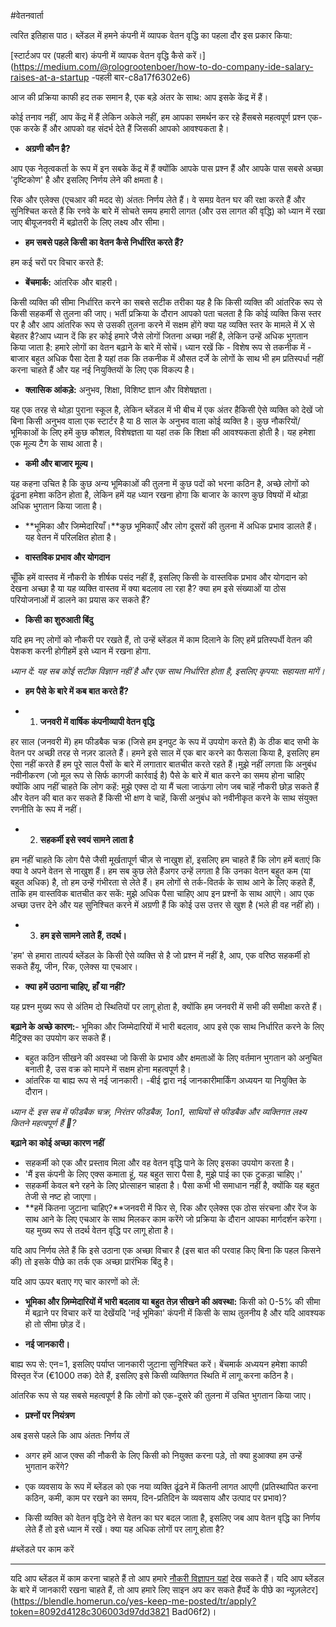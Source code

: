 #वेतनवार्ता

त्वरित इतिहास पाठ। ब्लेंडल में हमने कंपनी में व्यापक वेतन वृद्धि का पहला दौर इस प्रकार किया:

[स्टार्टअप पर (पहली बार) कंपनी में व्यापक वेतन वृद्धि कैसे करें।](https://medium.com/@rologrootenboer/how-to-do-company-ide-salary-raises-at-a-startup -पहली बार-c8a17f6302e6)

आज की प्रक्रिया काफी हद तक समान है, एक बड़े अंतर के साथ: आप इसके केंद्र में हैं।

कोई तनाव नहीं, आप केंद्र में हैं लेकिन अकेले नहीं, हम आपका समर्थन कर रहे हैंसबसे महत्वपूर्ण प्रश्न एक-एक करके हैं और आपको वह संदर्भ देते हैं जिसकी आपको आवश्यकता है।

- **अग्रणी कौन है?**

आप एक नेतृत्वकर्ता के रूप में इन सबके केंद्र में हैं क्योंकि आपके पास प्रश्न हैं और आपके पास सबसे अच्छा 'दृष्टिकोण' है और इसलिए निर्णय लेने की क्षमता है।

रिक और एलेक्स (एचआर की मदद से) अंततः निर्णय लेते हैं। वे समग्र वेतन घर की रक्षा करते हैं और सुनिश्चित करते हैं कि रनवे के बारे में सोचते समय हमारी लागत (और उस लागत की वृद्धि) को ध्यान में रखा जाए बीयूजनवरी में बढ़ोतरी के लिए लक्ष्य और सीमा।

- **हम सबसे पहले किसी का वेतन कैसे निर्धारित करते हैं?**

हम कई चरों पर विचार करते हैं:

- **बेंचमार्क:** आंतरिक और बाहरी।

किसी व्यक्ति की सीमा निर्धारित करने का सबसे सटीक तरीका यह है कि किसी व्यक्ति की आंतरिक रूप से किसी सहकर्मी से तुलना की जाए। भर्ती प्रक्रिया के दौरान आपको पता चलता है कि कोई व्यक्ति किस स्तर पर है और आप आंतरिक रूप से उसकी तुलना करने में सक्षम होंगे क्या यह व्यक्ति स्तर के मामले में X से बेहतर है?आप ध्यान दें कि हर कोई हमारे जैसे लोगों जितना अच्छा नहीं है, लेकिन उन्हें अधिक भुगतान किया जाता है: हमारे लोगों का वेतन बढ़ाने के बारे में सोचें। ध्यान रखें कि - विशेष रूप से तकनीक में - बाजार बहुत अधिक पैसा देता है यहां तक ​​कि तकनीक में औसत दर्जे के लोगों के साथ भी हम प्रतिस्पर्धा नहीं करना चाहते हैं और यह नई नियुक्तियों के लिए एक विकल्प है।

- **क्लासिक आंकड़े:** अनुभव, शिक्षा, विशिष्ट ज्ञान और विशेषज्ञता।

यह एक तरह से थोड़ा पुराना स्कूल है, लेकिन ब्लेंडल में भी बीच में एक अंतर हैकिसी ऐसे व्यक्ति को देखें जो बिना किसी अनुभव वाला एक स्टार्टर है या 8 साल के अनुभव वाला कोई व्यक्ति है। कुछ नौकरियों/भूमिकाओं के लिए हमें कुछ कौशल, विशेषज्ञता या यहां तक ​​कि शिक्षा की आवश्यकता होती है। यह हमेशा एक मूल्य टैग के साथ आता है।

- **कमी और बाजार मूल्य।**

यह कहना उचित है कि कुछ अन्य भूमिकाओं की तुलना में कुछ पदों को भरना कठिन है, अच्छे लोगों को ढूंढना हमेशा कठिन होता है, लेकिन हमें यह ध्यान रखना होगा कि बाजार के कारण कुछ विषयों में थोड़ा अधिक भुगतान किया जाता है।

- **भूमिका और जिम्मेदारियाँ।**कुछ भूमिकाएँ और लोग दूसरों की तुलना में अधिक प्रभाव डालते हैं। यह वेतन में परिलक्षित होता है।

- **वास्तविक प्रभाव और योगदान**

चूँकि हमें वास्तव में नौकरी के शीर्षक पसंद नहीं हैं, इसलिए किसी के वास्तविक प्रभाव और योगदान को देखना अच्छा है या यह व्यक्ति वास्तव में क्या बदलाव ला रहा है? क्या हम इसे संख्याओं या ठोस परियोजनाओं में डालने का प्रयास कर सकते हैं?

- **किसी का शुरुआती बिंदु**

यदि हम नए लोगों को नौकरी पर रखते हैं, तो उन्हें ब्लेंडल में काम दिलाने के लिए हमें प्रतिस्पर्धी वेतन की पेशकश करनी होगीहमें इसे ध्यान में रखना होगा.

*ध्यान दें: यह सब कोई सटीक विज्ञान नहीं है और एक साथ निर्धारित होता है, इसलिए कृपया: सहायता मांगें।*

- **हम पैसे के बारे में कब बात करते हैं?**

- 1. **जनवरी में वार्षिक कंपनीव्यापी वेतन वृद्धि**

हर साल (जनवरी में) हम फीडबैक चक्र (जिसे हम इनपुट के रूप में उपयोग करते हैं) के ठीक बाद सभी के वेतन पर अच्छी तरह से नज़र डालते हैं। हमने इसे साल में एक बार करने का फैसला किया है, इसलिए हम ऐसा नहीं करते हैं हम पूरे साल पैसों के बारे में लगातार बातचीत करते रहते हैं।मुझे नहीं लगता कि अनुबंध नवीनीकरण (जो मूल रूप से सिर्फ कागजी कार्रवाई है) पैसे के बारे में बात करने का समय होना चाहिए क्योंकि आप नहीं चाहते कि लोग कहें: मुझे एक्स दो या मैं चला जाऊंगा लोग जब चाहें नौकरी छोड़ सकते हैं और वेतन की बात कर सकते हैं किसी भी क्षण वे चाहें, किसी अनुबंध को नवीनीकृत करने के साथ संयुक्त रणनीति के रूप में नहीं।

- 2. **सहकर्मी इसे स्वयं सामने लाता है**

हम नहीं चाहते कि लोग पैसे जैसी मूर्खतापूर्ण चीज़ से नाखुश हों, इसलिए हम चाहते हैं कि लोग हमें बताएं कि क्या वे अपने वेतन से नाखुश हैं। हम सब कुछ लेते हैंअगर उन्हें लगता है कि उनका वेतन बहुत कम (या बहुत अधिक) है, तो हम उन्हें गंभीरता से लेते हैं। हम लोगों से तर्क-वितर्क के साथ आने के लिए कहते हैं, ताकि हम वास्तविक बातचीत कर सकें: मुझे अधिक पैसा चाहिए आप इन प्रश्नों के साथ आएंगे। आप एक अच्छा उत्तर देने और यह सुनिश्चित करने में अग्रणी हैं कि कोई उस उत्तर से खुश है (भले ही वह नहीं हो)।

- 3. **हम इसे सामने लाते हैं, तदर्थ।**

'हम' से हमारा तात्पर्य ब्लेंडल के किसी ऐसे व्यक्ति से है जो प्रश्न में नहीं है, आप, एक वरिष्ठ सहकर्मी हो सकते हैंयू, जीन, रिक, एलेक्स या एचआर।

- **क्या हमें उठाना चाहिए, हाँ या नहीं?**

यह प्रश्न मुख्य रूप से अंतिम दो स्थितियों पर लागू होता है, क्योंकि हम जनवरी में सभी की समीक्षा करते हैं।

**बढ़ाने के अच्छे कारण:**- भूमिका और जिम्मेदारियों में भारी बदलाव, आप इसे एक साथ निर्धारित करने के लिए मैट्रिक्स का उपयोग कर सकते हैं।
- बहुत कठिन सीखने की अवस्था जो किसी के प्रभाव और क्षमताओं के लिए वर्तमान भुगतान को अनुचित बनाती है, उस वक्र को मापने में सक्षम होना महत्वपूर्ण है।
- आंतरिक या बाह्य रूप से नई जानकारी।
-बीई द्वारा नई जानकारीमार्किंग अध्ययन या नियुक्ति के दौरान।

*ध्यान दें: इस सब में फीडबैक चक्र, निरंतर फीडबैक, 1on1, साथियों से फीडबैक और व्यक्तिगत लक्ष्य कितने महत्वपूर्ण हैं 🙂?*

**बढ़ाने का कोई अच्छा कारण नहीं**

- सहकर्मी को एक और प्रस्ताव मिला और वह वेतन वृद्धि पाने के लिए इसका उपयोग करता है।
- 'मैं इस कंपनी के लिए एक्स कमाता हूं, यह बहुत सारा पैसा है, मुझे पाई का एक टुकड़ा चाहिए।'
- सहकर्मी केवल बने रहने के लिए प्रोत्साहन चाहता है। पैसा कभी भी समाधान नहीं है, क्योंकि यह बहुत तेजी से नष्ट हो जाएगा।
- **हमें कितना जुटाना चाहिए?**जनवरी में फिर से, रिक और एलेक्स एक ठोस संरचना और रेंज के साथ आने के लिए एचआर के साथ मिलकर काम करेंगे जो प्रक्रिया के दौरान आपका मार्गदर्शन करेगा। यह मुख्य रूप से तदर्थ वेतन वृद्धि पर लागू होता है।

यदि आप निर्णय लेते हैं कि इसे उठाना एक अच्छा विचार है (इस बात की परवाह किए बिना कि पहल किसने की) तो इसके पीछे का तर्क एक अच्छा प्रारंभिक बिंदु है।

यदि आप ऊपर बताए गए चार कारणों को लें:

- **भूमिका और ज़िम्मेदारियों में भारी बदलाव या बहुत तेज़ सीखने की अवस्था:** किसी को 0-5% की सीमा में बढ़ाने पर विचार करें या देखेंयदि 'नई भूमिका' कंपनी में किसी के साथ तुलनीय है और यदि आवश्यक हो तो सीमा छोड़ दें।

- **नई जानकारी।**

बाह्य रूप से: एन=1, इसलिए पर्याप्त जानकारी जुटाना सुनिश्चित करें। बेंचमार्क अध्ययन हमेशा काफी विस्तृत रेंज (€1000 तक) देते हैं, इसलिए इसे किसी व्यक्तिगत स्थिति में लागू करना कठिन है।

आंतरिक रूप से यह सबसे महत्वपूर्ण है कि लोगों को एक-दूसरे की तुलना में उचित भुगतान किया जाए।

- **प्रश्नों पर नियंत्रण**

अब इससे पहले कि आप अंततः निर्णय लें

- अगर हमें आज एक्स की नौकरी के लिए किसी को नियुक्त करना पड़े, तो क्या हुआक्या हम उन्हें भुगतान करेंगे?

- एक व्यवसाय के रूप में ब्लेंडल को एक नया व्यक्ति ढूंढने में कितनी लागत आएगी (प्रतिस्थापित करना कठिन, कमी, काम पर रखने का समय, दिन-प्रतिदिन के व्यवसाय और उत्पाद पर प्रभाव)?
- किसी व्यक्ति को वेतन वृद्धि देने से वेतन का घर बदल जाता है, इसलिए जब आप वेतन वृद्धि का निर्णय लेते हैं तो इसे ध्यान में रखें। क्या यह अधिक लोगों पर लागू होता है?

#ब्लेंडले पर काम करें

---

यदि आप ब्लेंडल में काम करना चाहते हैं तो आप हमारे [नौकरी विज्ञापन यहां](https://blendle.homerun.co/) देख सकते हैं। यदि आप ब्लेंडल के बारे में जानकारी रखना चाहते हैं, तो आप हमारे लिए साइन अप कर सकते हैंपर्दे के पीछे का न्यूज़लेटर](https://blendle.homerun.co/yes-keep-me-posted/tr/apply?token=8092d4128c306003d97dd3821 Bad06f2)।